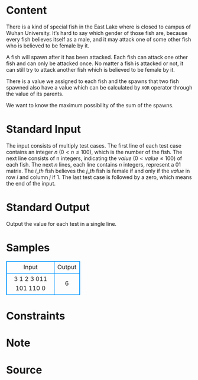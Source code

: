 
# Content

There is a kind of special fish in the East Lake where is closed to campus of Wuhan University. It’s hard to say which gender of those fish are, because every fish believes itself as a male, and it may attack one of some other fish who is believed to be female by it. 

A fish will spawn after it has been attacked. Each fish can attack one other fish and can only be attacked once. No matter a fish is attacked or not, it can still try to attack another fish which is believed to be female by it. 

There is a value we assigned to each fish and the spawns that two fish spawned also have a value which can be calculated by `XOR` operator through the value of its parents. 

We want to know the maximum possibility of the sum of the spawns.

# Standard Input

The input consists of multiply test cases. The first line of each test case contains an integer $n$ ($0 < n\leq 100$), which is the number of the fish. The next line consists of n integers, indicating the $value$ ($0 < value\leq 100$) of each fish. The next $n$ lines, each line contains $n$ integers, represent a $01$ matrix. The $i\_{th}$ fish believes the $j\_{th}$ fish is female if and only if the $value$ in row $i$ and column $j$ if $1$. The last test case is followed by a zero, which means the end of the input.

# Standard Output

Output the value for each test in a single line.

# Samples

<style>
        table,table tr th, table tr td { border:1px solid #0094ff; }
        table { width: 200px; min-height: 25px; line-height: 25px; text-align: center; border-collapse: collapse;}   
    </style>
<table>
	<tr>
		<td>Input</td>
		<td>Output</td>
	</tr>
<tr><td>3 
1 2 3 
011 
101 
110 
0</td><td>6</td></tr></table>


# Constraints



# Note



# Source


